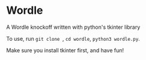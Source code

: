 # Wordle
A Wordle knockoff written with python's tkinter library

To use, run ```git clone ```, ```cd wordle```, ```python3 wordle.py```.

Make sure you install tkinter first, and have fun!
